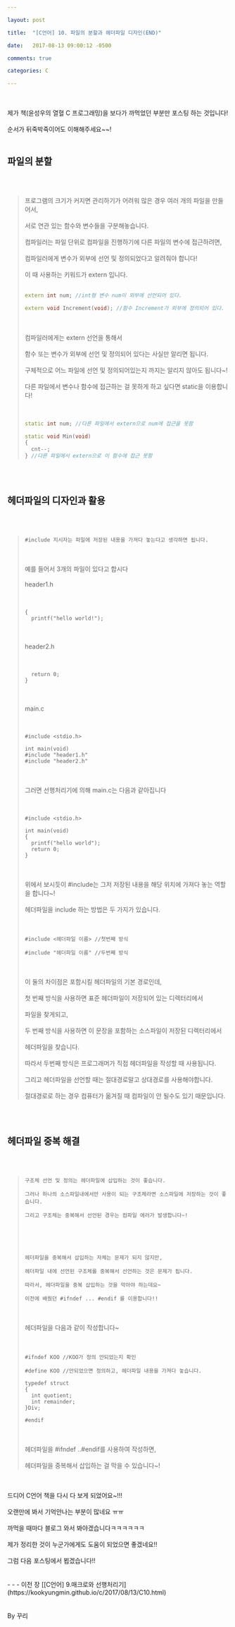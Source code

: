 ```yaml
---

layout: post

title:  "[C언어] 10. 파일의 분할과 헤더파일 디자인(END)"

date:   2017-08-13 09:00:12 -0500

comments: true

categories: C

---
```




<br>
<br>
제가 책(윤성우의 열혈 C 프로그래밍)을 보다가 까먹었던 부분만 포스팅 하는 것입니다!
<br>
<br>
순서가 뒤죽박죽이어도 이해해주세요~~!
<br>
<br>

## 파일의 분할

<br>
<br>

>프로그램의 크기가 커지면 관리하기가 어려워 많은 경우 여러 개의 파일을 만들어서,
><br>
><br>
>서로 연관 있는 함수와 변수들을 구분해놓습니다.
><br>
><br>
>컴파일러는 파일 단위로 컴파일을 진행하기에 다른 파일의 변수에 접근하려면,
><br>
><br>
>컴파일러에게 변수가 외부에 선언 및 정의되었다고 알려줘야 합니다!
><br>
><br>
>이 때 사용하는 키워드가 extern 입니다.
><br>
><br>
>
>```C++
>extern int num; //int형 변수 num이 외부에 선언되어 있다.
>
>extern void Increment(void); //함수 Increment가 외부에 정의되어 있다.
>```
>
><br>
><br>
>컴파일러에게는 extern 선언을 통해서 
><br>
><br>
>함수 또는 변수가 외부에 선언 및 정의되어 있다는 사실만 알리면 됩니다.
><br>
><br>
>구체적으로 어느 파일에 선언 및 정의되어있는지 까지는 알리지 않아도 됩니다~!
><br>
><br>
>다른 파일에서 변수나 함수에 접근하는 걸 못하게 하고 싶다면 static을 이용합니다!
><br>
><br>
><br>
>
>```C++
>static int num; //다른 파일에서 extern으로 num에 접근을 못함
>
>static void Min(void)
>{
>	cnt--;
>} //다른 파일에서 extern으로 이 함수에 접근 못함
>```


<br>
<br>

## 헤더파일의 디자인과 활용

<br>
<br>

>``` 
>#include 지시자는 파일에 저장된 내용을 가져다 놓는다고 생각하면 됩니다.
>```
>
><br>
><br>
>예를 들어서 3개의 파일이 있다고 합시다
><br>
><br>
>header1.h
><br>
><br>
><br>
>
>```
>{
>	printf("hello world!");
>```
>
><br>
><br>
>header2.h
><br>
><br>
><br>
>
>```
>	return 0;
>}
>```
>
><br>
><br>
>main.c
><br>
><br>
><br>
>
>```
>#include <stdio.h>
>
>int main(void)
>#include "header1.h"
>#include "header2.h"
>```
>
><br>
><br>
>그러면 선행처리기에 의해 main.c는 다음과 같아집니다
><br>
><br>
><br>
>
>```
>#include <stdio.h>
>
>int main(void)
>{
>	printf("hello world");
>	return 0;
>}
>```
>
><br>
><br>
>위에서 보시듯이 #include는 그저 저장된 내용을 해당 위치에 가져다 놓는 역할을 합니다~!
><br>
><br>
>헤더파일을 include 하는 방법은 두 가지가 있습니다.
><br>
><br>
><br>
>
>```
>#include <헤더파일 이름> //첫번째 방식
>
>#include "헤더파일 이름" //두번째 방식
>```
>
><br>
><br>
>이 둘의 차이점은 포함시킬 헤더파일의 기본 경로인데,
><br>
><br>
>첫 번째 방식을 사용하면 표준 헤더파일이 저장되어 있는 디렉터리에서
><br>
><br>
>파일을 찾게되고,
><br>
><br>
>두 번째 방식을 사용하면 이 문장을 포함하는 소스파일이 저장된 디렉터리에서
><br>
><br>
>헤더파일을 찾습니다.
><br>
><br>
>따라서 두번째 방식은 프로그래머가 직접 헤더파일을 작성할 때 사용됩니다.
><br>
><br>
>그리고 헤더파일을 선언할 때는 절대경로말고 상대경로를 사용해야합니다.
><br>
><br>
>절대경로로 하는 경우 컴퓨터가 옮겨질 때 컴파일이 안 될수도 있기 때문입니다.



<br>
<br>

## 헤더파일 중복 해결

<br>
<br>

>```
>구조체 선언 및 정의는 헤더파일에 삽입하는 것이 좋습니다.
>
>그러나 하나의 소스파일내에서만 사용이 되는 구조체라면 소스파일에 저장하는 것이 좋습니다.
>
>그리고 구조체는 중복해서 선언된 경우는 컴파일 에러가 발생합니다~!
>```
>
><br>
><br>
><br>
>
>```
>헤더파일을 중복해서 삽입하는 자체는 문제가 되지 않지만,
>
>헤더파일 내에 선언된 구조체를 중복해서 선언하는 것은 문제가 됩니다.
>
>따라서, 헤더파일을 중복 삽입하는 것을 막아야 하는데요~
>
>이전에 배웠던 #ifndef ... #endif 를 이용합니다!!
>```
>
><br>
><br>
>헤더파일을 다음과 같이 작성합니다~
><br>
><br>
><br>
>
>```
>#ifndef KOO //KOO가 정의 안되었는지 확인
>
>#define KOO //안되었으면 정의하고, 헤더파일 내용을 가져다 놓습니다.
>
>typedef struct 
>{
>	int quotient;
>	int remainder;
>}Div;
>
>#endif
>```
>
><br>
><br>
>헤더파일을 #ifndef ..#endif를 사용하여 작성하면,
><br>
><br> 
>헤더파일을 중복해서 삽입하는 걸 막을 수 있습니다~!

<br>
<br>
드디어 C언어 책을 다시 다 보게 되었어요~!!!
<br>
<br>
오랜만에 봐서 기억안나는 부분이 많네요 ㅠㅠ
<br>
<br>
까먹을 때마다 블로그 와서 봐야겠습니다ㅋㅋㅋㅋㅋㅋ
<br>
<br>
제가 정리한 것이 누군가에게도 도움이 되었으면 좋겠네요!!
<br>
<br>
그럼 다음 포스팅에서 뵙겠습니다!!



<br>
<br>
<br>
- - -
이전 장 [[C언어] 9.매크로와 선행처리기](https://kookyungmin.github.io/c/2017/08/13/C10.html)

<br>
<br>
<br>
By 꾸리
